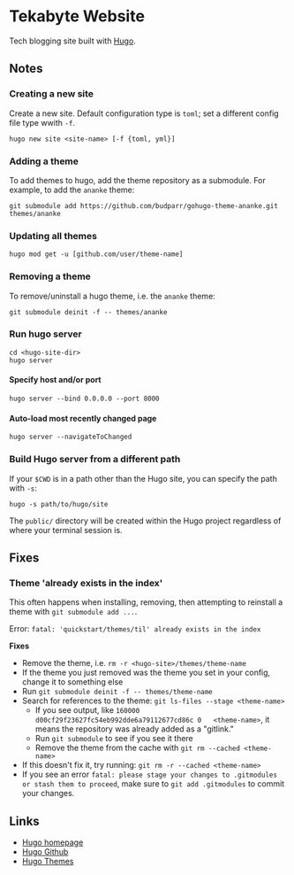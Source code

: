 # Tekabyte Website

Tech blogging site built with [Hugo](https://gohugo.io).

## Notes

### Creating a new site

Create a new site. Default configuration type is `toml`; set a different config file type wwith `-f`.

```shell
hugo new site <site-name> [-f {toml, yml}]
```

### Adding a theme

To add themes to hugo, add the theme repository as a submodule. For example, to add the `ananke` theme:

```shell
git submodule add https://github.com/budparr/gohugo-theme-ananke.git themes/ananke
```

### Updating all themes

```shell
hugo mod get -u [github.com/user/theme-name]
```

### Removing a theme

To remove/uninstall a hugo theme, i.e. the `ananke` theme:

```shell
git submodule deinit -f -- themes/ananke
```

### Run hugo server

```shell
cd <hugo-site-dir>
hugo server
```

#### Specify host and/or port

```shell
hugo server --bind 0.0.0.0 --port 8000
```

#### Auto-load most recently changed page

```shell
hugo server --navigateToChanged
```

### Build Hugo server from a different path

If your `$CWD` is in a path other than the Hugo site, you can specify the path with `-s`:

```shell
hugo -s path/to/hugo/site
```

The `public/` directory will be created within the Hugo project regardless of where your terminal session is.


## Fixes

### Theme 'already exists in the index'

This often happens when installing, removing, then attempting to reinstall a theme with `git submodule add ...`.

Error: `fatal: 'quickstart/themes/til' already exists in the index`

**Fixes**

- Remove the theme, i.e. `rm -r <hugo-site>/themes/theme-name`
- If the theme you just removed was the theme you set in your config, change it to something else
- Run `git submodule deinit -f -- themes/theme-name`
- Search for references to the theme: `git ls-files --stage <theme-name>`
  - If you see output, like `160000 d00cf29f23627fc54eb992dde6a79112677cd86c 0   <theme-name>`, it means the repository was already added as a "gitlink."
  - Run `git submodule` to see if you see it there
  - Remove the theme from the cache with `git rm --cached <theme-name>`
- If this doesn't fix it, try running: `git rm -r --cached <theme-name>`
- If you see an error `fatal: please stage your changes to .gitmodules or stash them to proceed`, make sure to `git add .gitmodules` to commit your changes.

## Links

- [Hugo homepage](https://gohugo.io)
- [Hugo Github](https://github.com/gohugoio/hugo)
- [Hugo Themes](https://themes.gohugo.io)
